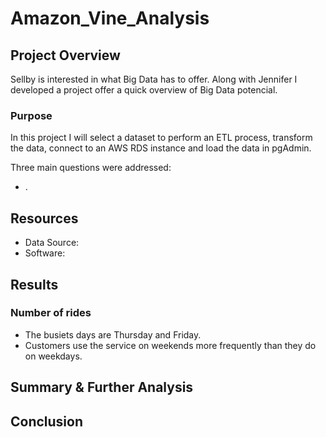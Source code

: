 # Amazon_Vine_Analysis

## Project Overview
Sellby is interested in what Big Data has to offer. Along with Jennifer I developed a project offer a quick overview of Big Data potencial. 

### Purpose

In this project I will select a dataset to perform an ETL process, transform the data, connect to an AWS RDS instance and load the data in pgAdmin.  

Three main questions were addressed:
  - .

## Resources

- Data Source: 
- Software:  

## Results


### Number of rides

- The busiets days are Thursday and Friday.
- Customers use the service on weekends more frequently than they do on weekdays.


## Summary & Further Analysis



## Conclusion

 



